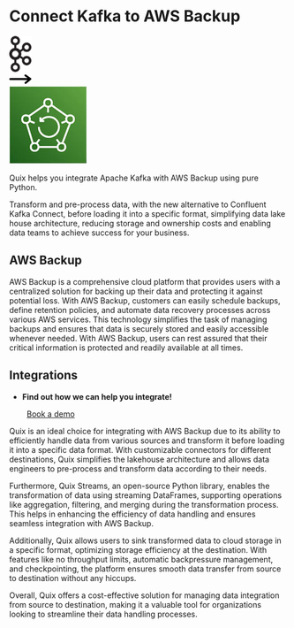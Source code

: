 # Connect Kafka to AWS Backup

<div class="connect-images cards blog-grid-card" markdown>
<div>
<img src="../images/kafka_logo.png" width="40px" />
</div>
<div>
<img src="../images/arrow.svg" width="40px" />
</div>
<div>
<img src="./images/aws-backup_1.jpg" />
</div>
</div>

Quix helps you integrate Apache Kafka with AWS Backup using pure Python.

Transform and pre-process data, with the new alternative to Confluent Kafka Connect, before loading it into a specific format, simplifying data lake house architecture, reducing storage and ownership costs and enabling data teams to achieve success for your business.

## AWS Backup

AWS Backup is a comprehensive cloud platform that provides users with a centralized solution for backing up their data and protecting it against potential loss. With AWS Backup, customers can easily schedule backups, define retention policies, and automate data recovery processes across various AWS services. This technology simplifies the task of managing backups and ensures that data is securely stored and easily accessible whenever needed. With AWS Backup, users can rest assured that their critical information is protected and readily available at all times.

## Integrations

<div class="grid cards" markdown>

- __Find out how we can help you integrate!__

    <a class="md-button md-button--primary" href="https://quix.io/book-a-demo" target="_blank" style="margin:.5rem;">Book a demo</a>

</div>


Quix is an ideal choice for integrating with AWS Backup due to its ability to efficiently handle data from various sources and transform it before loading it into a specific data format. With customizable connectors for different destinations, Quix simplifies the lakehouse architecture and allows data engineers to pre-process and transform data according to their needs.

Furthermore, Quix Streams, an open-source Python library, enables the transformation of data using streaming DataFrames, supporting operations like aggregation, filtering, and merging during the transformation process. This helps in enhancing the efficiency of data handling and ensures seamless integration with AWS Backup.

Additionally, Quix allows users to sink transformed data to cloud storage in a specific format, optimizing storage efficiency at the destination. With features like no throughput limits, automatic backpressure management, and checkpointing, the platform ensures smooth data transfer from source to destination without any hiccups.

Overall, Quix offers a cost-effective solution for managing data integration from source to destination, making it a valuable tool for organizations looking to streamline their data handling processes.

